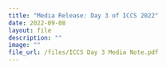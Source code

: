 ```yaml
---
title: "Media Release: Day 3 of ICCS 2022"
date: 2022-09-08
layout: file
description: ""
image: ""
file_url: /files/ICCS Day 3 Media Note.pdf
---
```

